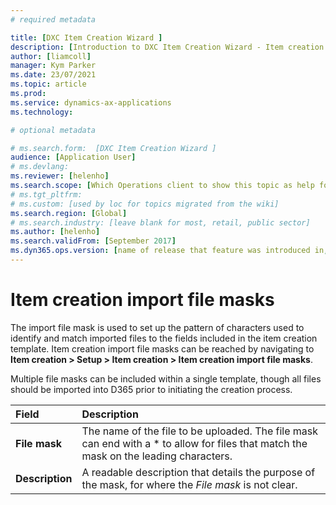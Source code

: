 ```yaml
---
# required metadata

title: [DXC Item Creation Wizard ]
description: [Introduction to DXC Item Creation Wizard - Item creation template file masks]
author: [liamcoll]
manager: Kym Parker
ms.date: 23/07/2021
ms.topic: article
ms.prod: 
ms.service: dynamics-ax-applications
ms.technology: 

# optional metadata

# ms.search.form:  [DXC Item Creation Wizard ]
audience: [Application User]
# ms.devlang: 
ms.reviewer: [helenho]
ms.search.scope: [Which Operations client to show this topic as help for, to be set by content strategist, see list here: https://microsoft.sharepoint.com/teams/DynDoc/_layouts/15/WopiFrame.aspx?sourcedoc={23419e1c-eb64-42e9-aa9b-79875b428718}&action=edit&wd=target%28Core%20Dynamics%20AX%20CP%20requirements%2Eone%7C4CC185C0%2DEFAA%2D42CD%2D94B9%2D8F2A45E7F61A%2FVersions%20list%20for%20docs%20topics%7CC14BE630%2D5151%2D49D6%2D8305%2D554B5084593C%2F%29]
# ms.tgt_pltfrm: 
# ms.custom: [used by loc for topics migrated from the wiki]
ms.search.region: [Global]
# ms.search.industry: [leave blank for most, retail, public sector]
ms.author: [helenho]
ms.search.validFrom: [September 2017]
ms.dyn365.ops.version: [name of release that feature was introduced in, see list here: https://microsoft.sharepoint.com/teams/DynDoc/_layouts/15/WopiFrame.aspx?sourcedoc={23419e1c-eb64-42e9-aa9b-79875b428718}&action=edit&wd=target%28Core%20Dynamics%20AX%20CP%20requirements%2Eone%7C4CC185C0%2DEFAA%2D42CD%2D94B9%2D8F2A45E7F61A%2FVersions%20list%20for%20docs%20topics%7CC14BE630%2D5151%2D49D6%2D8305%2D554B5084593C%2F%29]
---
```


# Item creation import file masks

The import file mask is used to set up the pattern of characters used to identify and match imported files to the fields included in the item creation template. Item creation import file masks can be reached by navigating to **Item creation > Setup > Item creation > Item creation import file masks**.

Multiple file masks can be included within a single template, though all files should be imported into D365 prior to initiating the creation process. 

|  **Field**  | **Description** | 
|:---|:---|     
|  **File mask**  | The name of the file to be uploaded. The file mask can end with a * to allow for files that match the mask on the leading characters. |  
|  **Description**  | A readable description that details the purpose of the mask, for where the *File mask* is not clear. |  
